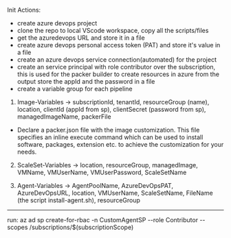 Init Actions:

- create azure devops project
- clone the repo to local VScode workspace, copy all the scripts/files
- get the azuredevops URL and store it in a file
- create azure devops personal access token (PAT) and store it's value in a file
- create an azure devops service connection(automated) for the project
- create an service principal with role contributor over the subscription, this is used for the packer builder to create resources in azure
  from the output store the appId and the password in a file
- create a variable group for each pipeline

1. Image-Variables -> 
subscriptionId, tenantId, resourceGroup (name), location, 
clientId (appId from sp), clientSecret (password from sp), managedImageName, packerFile

* Declare a packer.json file with the image customization. This file specifies an inline execute command which can be used to install
software, packages, extension etc. to achieve the customization for your needs.

2. ScaleSet-Variables -> location, resourceGroup, managedImage, VMName, VMUserName, VMUserPassword, ScaleSetName

3. Agent-Variables -> AgentPoolName, AzureDevOpsPAT, AzureDevOpsURL, location, VMUserName, ScaleSetName, FileName (the script install-agent.sh), resourceGroup


----------------------------------------------------------------------------------------------

run: 
az ad sp create-for-rbac -n CustomAgentSP --role Contributor --scopes /subscriptions/$(subscriptionScope)
